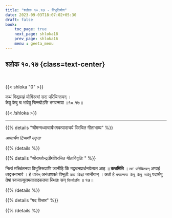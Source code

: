 ```yaml
---
title: "श्लोक १०.१७ - विभूतियोग"
date: 2023-09-03T18:07:02+05:30
draft: false
book:
    toc_page: true
    next_page: shloka18
    prev_page: shloka16
    menu : geeta_menu
---
```




## श्लोक १०.१७ {class=text-center}

<br/>

{{< shloka  "0"  >}}

कथं विद्यामहं योगिंस्त्वां सदा परिचिन्तयन् ।   
केषु केषु च भावेषु चिन्त्योऽसि भगवन्मया ॥१०.१७॥ 

{{< /shloka >}}

---


{{% details "श्रीमन्मध्वाचार्यभगवत्पादाचर्य विरचित  गीताभाष्य" %}}

*आचार्येण टिप्पणी नकृतः*

{{% /details %}}



{{% details "श्रीराघवेन्द्रतीर्थविरचित गीताविवृतिः " %}}

नित्यं मच्चिंतनया विभूतिरूपाणि जानीहि किं 
मद्वचनप्रार्थनयेत्यत आह ॥ **कथमिति** । 
`त्वां परिचिंतयन्` अप्यहं त्वद्वचनाभावे । हे
`योगिन्` अनंतशक्ते विभूतीः `कथं विद्यां` जानीयाम्‌ । 
अतो हे `भगवन्मया केषु केषु भावेषु` पदार्थेषु 
तेषां स्वजात्युत्तमतापादकतया स्थितः सन्‌
`चिंत्योऽसि` ॥ १७॥

{{% /details %}}



{{% details "पद विचार" %}}


{{% /details %}}

